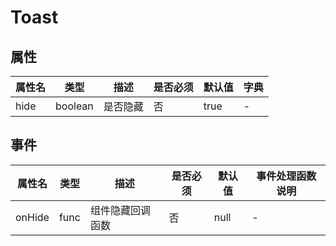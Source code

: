 # Toast

## 属性

属性名 | 类型 | 描述 | 是否必须 | 默认值 | 字典 |  
------- | ------- | ------- | ------- | ------- | ------- |
hide | boolean | 是否隐藏 | 否 | true | - |


## 事件
属性名 | 类型 | 描述 | 是否必须 | 默认值 | 事件处理函数说明 |  
------- | ------- | ------- | ------- | ------- | ------- |
onHide | func | 组件隐藏回调函数 | 否 | null | - |


